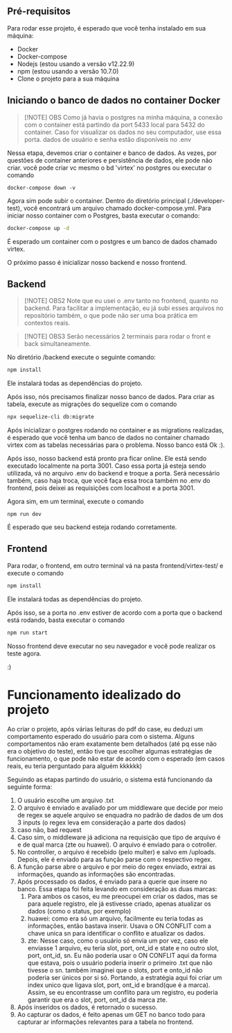 ## Pré-requisitos

Para rodar esse projeto, é esperado que você tenha instalado em sua máquina:

- Docker
- Docker-compose
- Nodejs (estou usando a versão v12.22.9)
- npm (estou usando a versão 10.7.0)
- Clone o projeto para a sua máquina
## Iniciando o banco de dados no container Docker


> [!NOTE] OBS
> Como já havia o postgres na minha máquina, a conexão com o container está partindo da port 5433 local para 5432 do container. Caso for visualizar os dados no seu computador, use essa porta. dados de usuário e senha estão disponíveis no .env

Nessa etapa, devemos criar o container e banco de dados. As vezes, por questões de container anteriores e persistência de dados, ele pode não criar. você pode criar vc mesmo o bd 'virtex' no postgres ou executar o comando 

```
docker-compose down -v
```

Agora sim pode subir o container. Dentro do diretório principal (./developer-test), você encontrará um arquivo chamado  docker-compose.yml. Para iniciar nosso container com o Postgres, basta executar o comando:  

```bash
docker-compose up -d 
```

É esperado um container com o postgres e um banco de dados chamado virtex.

O próximo passo é inicializar nosso backend e nosso frontend.

## Backend

> [!NOTE] OBS2 
> Note que eu usei o .env tanto no frontend, quanto no backend. Para facilitar a implementação, eu já subi esses arquivos no repositório também, o que pode não ser uma boa prática em contextos reais.

> [!NOTE] OBS3
> Serão necessários 2 terminais para rodar o front e back simultaneamente.

No diretório /backend execute o seguinte comando:

```bash
npm install
```

Ele instalará todas as dependências do projeto. 

Após isso, nós precisamos finalizar nosso banco de dados. Para criar as tabela, execute as migrações do sequelize com o comando

```bash
npx sequelize-cli db:migrate
```

Após inicializar o postgres rodando no container e as migrations realizadas, é esperado que você tenha um banco de dados no container chamado virtex com as tabelas necessárias para o problema. Nosso banco está Ok :).

Após isso, nosso backend está pronto pra ficar online. Ele está sendo executado localmente na porta 3001. Caso essa porta já esteja sendo utilizada, vá no arquivo .env do backend e troque a porta. Será necessário também, caso haja troca, que você faça essa troca também no .env do frontend, pois deixei as requisições com localhost e a porta 3001.

Agora sim, em um terminal, execute o comando 

```
npm run dev
```

É esperado que seu backend esteja rodando corretamente.

## Frontend

Para rodar, o frontend, em outro terminal vá na pasta frontend/virtex-test/ e execute o comando

```bash
npm install
```

Ele instalará todas as dependências do projeto. 

Após isso, se a porta no .env estiver de acordo com a porta que o backend está rodando, basta executar o comando

```bash
npm run start
```

Nosso frontend deve executar no seu navegador e você pode realizar os teste agora. 

:)

# Funcionamento idealizado do projeto

Ao criar o projeto, após várias leituras do pdf do case, eu deduzi um comportamento esperado do usuário para com o sistema. Alguns comportamentos não eram exatamente bem detalhados (até pq esse não era o objetivo do teste), então tive que escolher algumas estratégias de funcionamento, o que pode não estar de acordo com o esperado (em casos reais, eu teria perguntado para alguém kkkkkk)

Seguindo as etapas partindo do usuário, o sistema está funcionando da seguinte forma:

1. O usuário escolhe um arquivo .txt 
2. O arquivo é enviado e avaliado por um middleware que decide por meio de regex se aquele arquivo se enquadra no padrão de dados de um dos 3 inputs (o regex leva em consideração a parte dos dados)
3. caso não, bad request
4. Caso sim, o middleware já adiciona na requisição que tipo de arquivo é e de qual marca (zte ou huawei). O arquivo é enviado para o cotroller.
5. No controller, o arquivo é recebido (pelo multer) e salvo em /uploads. Depois, ele é enviado para as função parse com o respectivo regex.
6. A função parse abre o arquivo e por meio do regex enviado, extrai as informações, quando as informações são encontradas.
7. Após processado os dados, é enviado para a querie que insere no banco. Essa etapa foi feita levando em consideração as duas marcas:
	1. Para ambos os casos, eu me preocupei em criar os dados, mas se para aquele registro, ele já estivesse criado, apenas atualizar os dados (como o status, por exemplo)
	2. huawei: como era só um arquivo, facilmente eu teria todas as informações, então bastava inserir. Usava o ON CONFLIT com a chave unica sn para identificar o conflito e atualizar os dados.
	3. zte: Nesse caso, como o usuário só envia um por vez, caso ele enviasse 1 arquivo, eu teria slot, port, ont_id e state e no outro slot, port, ont_id, sn. Eu não poderia usar o ON CONFLIT aqui da forma que estava, pois o usuário poderia inserir o primeiro .txt que não tivesse o sn. também imaginei que o slots, port e onto_id não poderia ser únicos por si só. Portando, a estratégia aqui foi criar um index unico que ligava slot, port, ont_id e brand(que é a marca). Assim, se eu encontrasse um conflito para um registro, eu poderia garantir que era o slot, port, ont_id da marca zte. 
8. Após inseridos os dados, é retornado o sucesso.
9. Ao capturar os dados, é feito apenas um GET no banco todo para capturar ar informações relevantes para a tabela no frontend.
